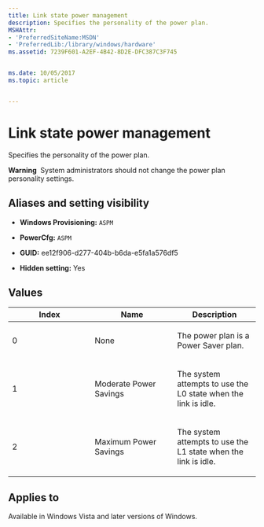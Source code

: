 ```yaml
---
title: Link state power management
description: Specifies the personality of the power plan.
MSHAttr:
- 'PreferredSiteName:MSDN'
- 'PreferredLib:/library/windows/hardware'
ms.assetid: 7239F601-A2EF-4B42-8D2E-DFC387C3F745


ms.date: 10/05/2017
ms.topic: article


---
```


# Link state power management


Specifies the personality of the power plan.

**Warning**  System administrators should not change the power plan personality settings.

 

## <span id="Aliases_and_setting_visibility"></span><span id="aliases_and_setting_visibility"></span><span id="ALIASES_AND_SETTING_VISIBILITY"></span>Aliases and setting visibility


-   **Windows Provisioning:** `ASPM`

-   **PowerCfg:** `ASPM`

-   **GUID:** ee12f906-d277-404b-b6da-e5fa1a576df5

-   **Hidden setting:** Yes

## <span id="Values"></span><span id="values"></span><span id="VALUES"></span>Values


<table>
<colgroup>
<col width="33%" />
<col width="33%" />
<col width="33%" />
</colgroup>
<thead>
<tr class="header">
<th>Index</th>
<th>Name</th>
<th>Description</th>
</tr>
</thead>
<tbody>
<tr class="odd">
<td><p>0</p></td>
<td><p>None</p></td>
<td><p>The power plan is a Power Saver plan.</p></td>
</tr>
<tr class="even">
<td><p>1</p></td>
<td><p>Moderate Power Savings</p></td>
<td><p>The system attempts to use the L0 state when the link is idle.</p></td>
</tr>
<tr class="odd">
<td><p>2</p></td>
<td><p>Maximum Power Savings</p></td>
<td><p>The system attempts to use the L1 state when the link is idle.</p></td>
</tr>
</tbody>
</table>

 

## <span id="Applies_to"></span><span id="applies_to"></span><span id="APPLIES_TO"></span>Applies to


Available in Windows Vista and later versions of Windows.
